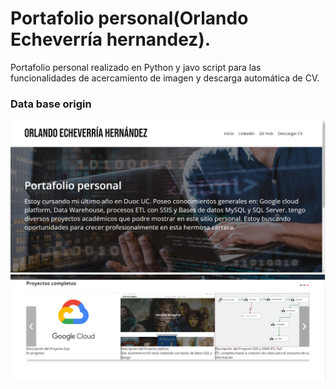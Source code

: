 # Portafolio personal(Orlando Echeverría hernandez).
Portafolio personal realizado en Python y javo script para las funcionalidades de acercamiento de imagen y descarga automática de CV.

### Data base origin
![](https://github.com/Echeverria29/OrlandoEngineer/blob/main/img/1.PNG)
![](https://github.com/Echeverria29/OrlandoEngineer/blob/main/img/2.PNG)
